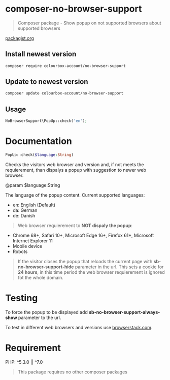 # composer-no-browser-support

> Composer package - Show popup on not supported browsers about supported browsers

[packagist.org](https://packagist.org/packages/colourbox-account/no-browser-support)

## Install newest version

```bash
composer require colourbox-account/no-browser-support
```

## Update to newest version

```bash
composer update colourbox-account/no-browser-support
```

## Usage

```php
NoBrowserSupport\PopUp::check('en');
```

# Documentation

```php 
PopUp::check($language:String)
```

Checks the visitors web browser and version and, if not meets the requierement, than dispalys a popup with suggestion to newer web browser.

@param $language:String

The language of the popup content. Current supported languages: 
* en: English (Default)
* da: German
* de: Danish

> Web browser requierement to **NOT dispaly the popup**:
* Chrome 68+, Safari 10+, Microsoft Edge 16+, Firefox 61+, Microsoft Internet Explorer 11
* Mobile device
* Robots

> If the visitor closes the popup that reloads the current page with **sb-no-browser-support-hide** parameter in the url. This sets a cookie for **24 hours**, in this time period the web browser requierement is ignored fot the whole domain.

# Testing

To force the popup to be displayed add **sb-no-browser-support-always-show** parameter to the url.

To test in different web browsers and versions use [browserstack.com](https://www.browserstack.com/).

# Requirement

PHP: ^5.3.0 || ^7.0

> This package requires no other composer packages

